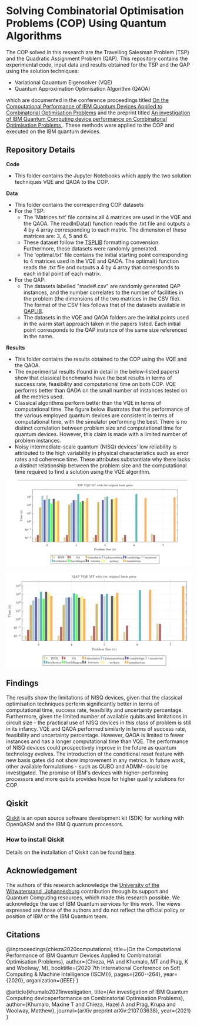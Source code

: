 # Solving Combinatorial Optimisation Problems (COP) Using Quantum Algorithms 

The COP solved in this research are the Travelling Salesman Problem (TSP) and the Quadratic Assignment Problem (QAP). This repository contains the experimental code, input data and results obtained for the TSP and the QAP using the solution techniques:
- Variational Qauantum Eigensolver (VQE)
- Quantum Approximation Optimisation Algorithm (QAOA)

which are documented in the conference proceedings titled [On the Computational Performance of IBM Quantum Devices Applied to Combinatorial Optimisation Problems](https://ieeexplore.ieee.org/abstract/document/9311605) and the preprint titled [An investigation of IBM Quantum Computing device performance on Combinatorial Optimisation Problems
](https://arxiv.org/abs/2107.03638).
These methods were applied to the COP and executed on the IBM quantum devices. 

## Repository Details
**Code**
- This folder contains the Jupyter Notebooks which apply the two solution techniques VQE and QAOA to the COP.

**Data**
- This folder contains the corresponding COP datasets
- For the TSP: 
    - The 'Matrices.txt' file contains all 4 matrices are used in the VQE and the QAOA. The readInData() function reads the .txt file and outputs a 4 by 4 array corresponding to each matrix. The dimension of these matrices are: 3, 4, 5 and 6. 
    - These dataset follow the [TSPLIB](http://elib.zib.de/pub/mp-testdata/tsp/tsplib/tsp/index.html) formatting convension. Furthermore, these datasets were randomly generated.
    - The 'optimal.txt' file contains the initial starting point corresponding to 4 matrices used in the VQE and QAOA. The optimal() function reads the .txt file and outputs a 4 by 4 array that corresponds to each initial point of each matrix. 
- For the QAP:
    - The datasets labelled "made#.csv" are randomly generated QAP instances, and the number correlates to the number of facilities in the problem (the dimensions of the two matrices in the CSV file). The format of the CSV files follows that of the datasets available in [QAPLIB](https://www.opt.math.tugraz.at/qaplib/).
    - The datasets in the VQE and QAOA folders are the initial points used in the warm start approach taken in the papers listed. Each initial point corresponds to the QAP instance of the same size referenced in the name.

**Results**
- This folder contains the results obtained to the COP using the VQE and the QAOA. 
- The experimental results (found in detail in the below-listed papers) show that classical benchmarks have the best results in terms of success rate, feasibility and computational time on both COP. VQE performs better than QAOA on the small number of instances tested on all the metrics used.
- Classical algorithms perform better than the VQE in terms of computational time. The figure below illustrates that the performance of the various employed quantum devices are consistent in terms of computational time, with the simulator performing the best. There is no distinct correlation between problem size and computational time for quantum devices. However, this claim is made with a limited number of problem instances.
- Noisy intermediate-scale quantum (NISQ) devices' low reliability is attributed to the high variability in physical characteristics such as error rates and coherence time. These attributes substantiate why there lacks a distinct relationship between the problem size and the computational time required to find a solution using the VQE algorithm.

![VQE CPU times for the TSP](TravellingSalesmanProblem/Results/Images/VQE_CPU.png)

![VQE CPU times for the QAP](QuadraticAssignmentProblem/Results/VQE/VQE.jpg)


## Findings
The results show the limitations of NISQ devices, given that the classical optimisation techniques perform significantly better in terms of computational time, success rate, feasibility and uncertainty percentage. Furthermore, given the limited number of available qubits and limitations in circuit size - the practical use of NISQ devices in this class of problem is still in its infancy. VQE and QAOA performed similarly in terms of success rate, feasibility and uncertainty percentage. However, QAOA is limited to fewer instances and has a longer computational time than VQE. The performance of NISQ devices could prospectively improve in the future as quantum technology evolves. The introduction of the conditional reset feature with new basis gates did not show improvement in any metrics. In future work, other available formulations - such as QUBO and ADMM- could be investigated. The promise of IBM's devices with higher-performing processors and more qubits provides hope for higher quality solutions for COP.

## Qiskit
[Qiskit](https://qiskit.org/) is an open source software development kit (SDK) for working with OpenQASM and the IBM Q quantum processors.
### How to install Qiskit
Details on the installation of Qiskit can be found [here](https://qiskit.org/documentation/getting_started.html).

## Acknowledgement
The authors of this research acknowledge the [University of the Witwatersrand, Johannesburg](https://www.wits.ac.za/) contribution through its support and Quantum Computing resources, which made this research possible. We acknowledge the use of IBM Quantum services for this work. The views expressed are those of the authors and do not reflect the official policy or position of IBM or the IBM Quantum team.

## Citations
@inproceedings{chieza2020computational,
  title={On the Computational Performance of IBM Quantum Devices Applied to Combinatorial Optimisation Problems},
  author={Chieza, HA and Khumalo, MT and Prag, K and Woolway, M},
  booktitle={2020 7th International Conference on Soft Computing \& Machine Intelligence (ISCMI)},
  pages={260--264},
  year={2020},
  organization={IEEE}
}

@article{khumalo2021investigation,
  title={An investigation of IBM Quantum Computing deviceperformance on Combinatorial Optimisation Problems},
  author={Khumalo, Maxine T and Chieza, Hazel A and Prag, Krupa and Woolway, Matthew},
  journal={arXiv preprint arXiv:2107.03638},
  year={2021}
}



